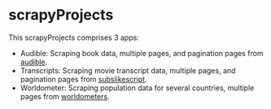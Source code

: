 # scrapyProjects

This scrapyProjects comprises 3 apps:

- Audible: Scraping book data, multiple pages, and pagination pages from [audible](https://www.audible.com/search).
- Transcripts: Scraping movie transcript data, multiple pages, and pagination pages from [subslikescript](https://subslikescript.com/movies).
- Worldometer: Scraping population data for several countries, multiple pages from [worldometers](https://www.worldometers.info/world-population/population-by-country).
